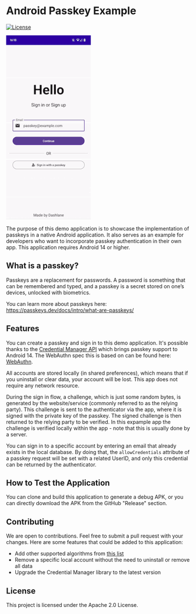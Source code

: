 # Android Passkey Example

[![License](https://img.shields.io/badge/license-Apache%202.0-blue)](https://github.com/username/repo/blob/master/LICENSE)

![Licence](showcase.gif)

The purpose of this demo application is to showcase the implementation of passkeys in a native Android application. It also serves
as an example for developers who want to incorporate passkey authentication in their own app. This application requires
Android 14 or higher.

## What is a passkey?

Passkeys are a replacement for passwords. A password is something that can be remembered and typed, and a passkey is a secret stored on one’s devices, unlocked with biometrics.

You can learn more about passkeys here: https://passkeys.dev/docs/intro/what-are-passkeys/

## Features

You can create a passkey and sign in to this demo application. It's possible thanks to
the [Credential Manager API](https://developer.android.com/jetpack/androidx/releases/credentials) which brings passkey
support to Android 14. The WebAuthn spec this is based on can be found here: [WebAuthn](https://w3c.github.io/webauthn/).

All accounts are stored locally (in shared preferences), which means that if you uninstall or clear data, your account will be lost. This app does not require any network resource.

During the sign in flow, a challenge, which is just some random bytes, is generated by the website/service (commonly referred to as the relying party). This challenge is sent to the authenticator via the app, where it is signed with the private key of the passkey. The signed challenge is then returned to the relying party to be verified. In this expample app the challenge is verified locally within the app - note that this is usually done by a server.

You can sign in to a specific account by entering an email that already exists in the local database. By doing that, the `allowCredentials`
attribute of a passkey request will be set with a related UserID, and only this credential can be returned by the authenticator.

## How to Test the Application

You can clone and build this application to generate a debug APK, or you can directly download the APK from the GitHub "Release" section.

## Contributing

We are open to contributions. Feel free to submit a pull request with your changes. Here are some features that could be added to this
application:

- Add other supported algorithms from [this list](https://www.iana.org/assignments/cose/cose.xhtml#algorithms)
- Remove a specific local account without the need to uninstall or remove all data
- Upgrade the Credential Manager library to the latest version

## License

This project is licensed under the Apache 2.0 License.
